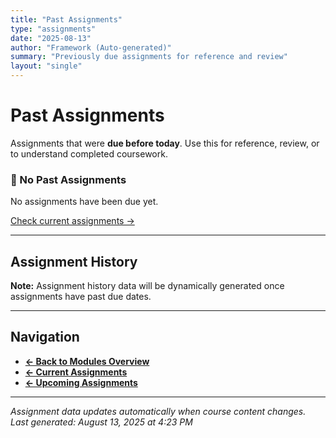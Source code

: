 ```yaml
---
title: "Past Assignments"
type: "assignments"  
date: "2025-08-13"
author: "Framework (Auto-generated)"
summary: "Previously due assignments for reference and review"
layout: "single"
---
```


# Past Assignments

Assignments that were **due before today**. Use this for reference, review, or to understand completed coursework.

<div class="empty-state">
    <h3>📝 No Past Assignments</h3>
    <p>No assignments have been due yet.</p>
    <p><a href="current_assignments.md">Check current assignments →</a></p>
</div>

---

## Assignment History

<div class="nav-alert alert-info">
    <strong>Note:</strong> Assignment history data will be dynamically generated once assignments have past due dates.
</div>

---

## Navigation

- **[← Back to Modules Overview](00_index.md)**
- **[← Current Assignments](current_assignments.md)**
- **[← Upcoming Assignments](upcoming_assignments.md)**

---

*Assignment data updates automatically when course content changes. Last generated: August 13, 2025 at 4:23 PM*